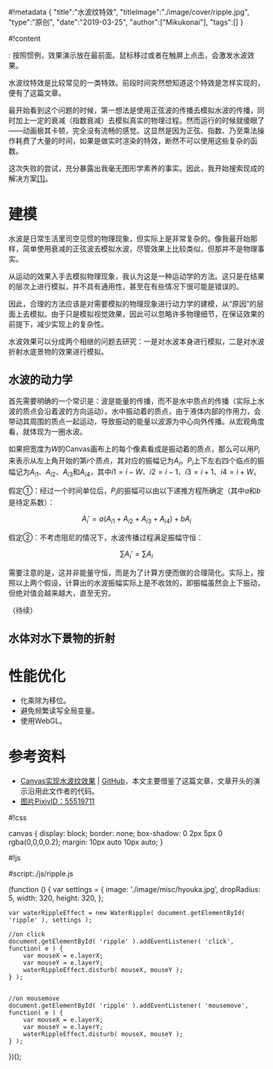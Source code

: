 #!metadata
{
    "title":"水波纹特效",
    "titleImage":"./image/cover/ripple.jpg",
    "type":"原创",
    "date":"2019-03-25",
    "author":["Mikukonai"],
    "tags":[]
}

#!content

<canvas id="ripple"></canvas>

: 按照惯例，效果演示放在最前面。鼠标移过或者在触屏上点击，会激发水波效果。

水波纹特效是比较常见的一类特效。前段时间突然想知道这个特效是怎样实现的，便有了这篇文章。

最开始看到这个问题的时候，第一想法是使用正弦波的传播去模拟水波的传播，同时加上一定的衰减（指数衰减）去模拟真实的物理过程。然而运行的时候就傻眼了——动画极其卡顿，完全没有流畅的感觉。这显然是因为正弦、指数、乃至乘法操作耗费了大量的时间，如果是做实时渲染的特效，断然不可以使用这些复杂的函数。

这次失败的尝试，充分暴露出我毫无图形学素养的事实。因此，我开始搜索现成的解决方案[[1]](#参考资料)。

# 建模

水波是日常生活里司空见惯的物理现象，但实际上是非常复杂的。像我最开始那样，简单使用衰减的正弦波去模拟水波，尽管效果上比较类似，但那并不是物理事实。

从运动的效果入手去模拟物理现象，我认为这是一种运动学的方法。这只是在结果的层次上进行模拟，并不具有通用性，甚至在有些情况下很可能是错误的。

因此，合理的方法应该是对需要模拟的物理现象进行动力学的建模，从“原因”的层面上去模拟。由于只是模拟视觉效果，因此可以忽略许多物理细节，在保证效果的前提下，减少实现上的复杂性。

水波效果可以分成两个相继的问题去研究：一是对水波本身进行模拟，二是对水波折射水底景物的效果进行模拟。

## 水波的动力学

首先需要明确的一个常识是：波是能量的传播，而不是水中质点的传播（实际上水波的质点会沿着波的方向运动）。水中振动着的质点，由于液体内部的作用力，会带动其周围的质点一起运动，导致振动的能量以波源为中心向外传播。从宏观角度看，就体现为一圈水波。

如果把宽度为$W$的Canvas画布上的每个像素看成是振动着的质点，那么可以用$P_i$来表示从左上角开始的第$i$个质点，其对应的振幅记为$A_i$。$P_i$上下左右四个临点的振幅记为$A_{i1}$、$A_{i2}$、$A_{i3}$和$A_{i4}$，其中$i1 = i - W$、$i2 = i - 1$、$i3 = i + 1$、$i4 = i + W$。

假定①：经过一个时间单位后，$P_i$的振幅可以由以下递推方程所确定（其中$a$和$b$是待定系数）：

$$A_i' = a(A_{i1} + A_{i2} + A_{i3} + A_{i4}) + bA_i$$

假定②：不考虑阻尼的情况下，水波传播过程满足振幅守恒：

$$\sum{A_i'} = \sum{A_i}$$

需要注意的是，这并非能量守恒，而是为了计算方便而做的合理简化。实际上，按照以上两个假设，计算出的水波振幅实际上是不收敛的，即振幅虽然会上下振动，但绝对值会越来越大，直至无穷。

（待续）

## 水体对水下景物的折射

# 性能优化

- 化乘除为移位。
- 避免频繁读写全局变量。
- 使用WebGL。

# 参考资料

+ [Canvas实现水波纹效果](http://uusama.com/643.html) | [GitHub](https://github.com/youyouzh/water_ripple)，本文主要借鉴了这篇文章，文章开头的演示沿用此文作者的代码。
+ [图片PixivID：55519711](https://www.pixiv.net/member_illust.php?mode=medium&illust_id=55519711)

#!css

canvas {
    display: block;
    border: none;
    box-shadow: 0 2px 5px 0 rgba(0,0,0,0.2);
    margin: 10px auto 10px auto;
}

#!js

#script:./js/ripple.js

(function () {
    var settings = {
        image: './image/misc/hyouka.jpg',
        dropRadius: 5,
        width: 320,
        height: 320,
    };

    var waterRippleEffect = new WaterRipple( document.getElementById( 'ripple' ), settings );

    //on click
    document.getElementById( 'ripple' ).addEventListener( 'click', function( e ) {
        var mouseX = e.layerX;
        var mouseY = e.layerY;
        waterRippleEffect.disturb( mouseX, mouseY );
    } );


    //on mousemove
    document.getElementById( 'ripple' ).addEventListener( 'mousemove', function( e ) {
        var mouseX = e.layerX;
        var mouseY = e.layerY;
        waterRippleEffect.disturb( mouseX, mouseY );
    } );

})();



